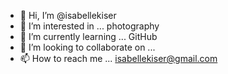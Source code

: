 - 👋 Hi, I’m @isabellekiser
- 👀 I’m interested in ... photography
- 🌱 I’m currently learning ...  GitHub
- 💞️ I’m looking to collaborate on ...
- 📫 How to reach me ... isabellekiser@gmail.com

<!---
isabellekiser/isabellekiser is a ✨ special ✨ repository because its `README.md` (this file) appears on your GitHub profile.
You can click the Preview link to take a look at your changes.
--->

